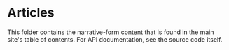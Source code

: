 # Articles

This folder contains the narrative-form content that is found in the main site's table of contents. For API documentation, see the source code itself.
